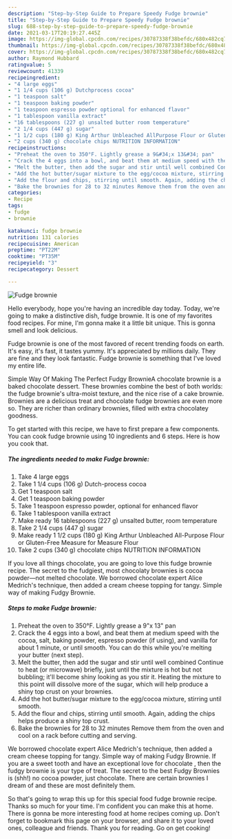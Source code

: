 ```yaml
---
description: "Step-by-Step Guide to Prepare Speedy Fudge brownie"
title: "Step-by-Step Guide to Prepare Speedy Fudge brownie"
slug: 688-step-by-step-guide-to-prepare-speedy-fudge-brownie
date: 2021-03-17T20:19:27.445Z
image: https://img-global.cpcdn.com/recipes/30787338f38befdc/680x482cq70/fudge-brownie-recipe-main-photo.jpg
thumbnail: https://img-global.cpcdn.com/recipes/30787338f38befdc/680x482cq70/fudge-brownie-recipe-main-photo.jpg
cover: https://img-global.cpcdn.com/recipes/30787338f38befdc/680x482cq70/fudge-brownie-recipe-main-photo.jpg
author: Raymond Hubbard
ratingvalue: 5
reviewcount: 41339
recipeingredient:
- "4 large eggs"
- "1 1/4 cups (106 g) Dutchprocess cocoa"
- "1 teaspoon salt"
- "1 teaspoon baking powder"
- "1 teaspoon espresso powder optional for enhanced flavor"
- "1 tablespoon vanilla extract"
- "16 tablespoons (227 g) unsalted butter room temperature"
- "2 1/4 cups (447 g) sugar"
- "1 1/2 cups (180 g) King Arthur Unbleached AllPurpose Flour or GlutenFree Measure for Measure Flour"
- "2 cups (340 g) chocolate chips NUTRITION INFORMATION"
recipeinstructions:
- "Preheat the oven to 350°F. Lightly grease a 9&#34;x 13&#34; pan"
- "Crack the 4 eggs into a bowl, and beat them at medium speed with the cocoa, salt, baking powder, espresso powder (if using), and vanilla for about 1 minute, or until smooth. You can do this while you&#39;re melting your butter (next step)."
- "Melt the butter, then add the sugar and stir until well combined Continue to heat (or microwave) briefly, just until the mixture is hot but not bubbling; it&#39;ll become shiny looking as you stir it. Heating the mixture to this point will dissolve more of the sugar, which will help produce a shiny top crust on your brownies."
- "Add the hot butter/sugar mixture to the egg/cocoa mixture, stirring until smooth."
- "Add the flour and chips, stirring until smooth. Again, adding the chips helps produce a shiny top crust."
- "Bake the brownies for 28 to 32 minutes Remove them from the oven and cool on a rack before cutting and serving."
categories:
- Recipe
tags:
- fudge
- brownie

katakunci: fudge brownie 
nutrition: 131 calories
recipecuisine: American
preptime: "PT22M"
cooktime: "PT35M"
recipeyield: "3"
recipecategory: Dessert

---
```



![Fudge brownie](https://img-global.cpcdn.com/recipes/30787338f38befdc/680x482cq70/fudge-brownie-recipe-main-photo.jpg)

Hello everybody, hope you're having an incredible day today. Today, we're going to make a distinctive dish, fudge brownie. It is one of my favorites food recipes. For mine, I'm gonna make it a little bit unique. This is gonna smell and look delicious.

Fudge brownie is one of the most favored of recent trending foods on earth. It's easy, it's fast, it tastes yummy. It's appreciated by millions daily. They are fine and they look fantastic. Fudge brownie is something that I've loved my entire life.

Simple Way Of Making The Perfect Fudgy BrownieA chocolate brownie is a baked chocolate dessert. These brownies combine the best of both worlds: the fudge brownie&#39;s ultra-moist texture, and the nice rise of a cake brownie. Brownies are a delicious treat and chocolate fudge brownies are even more so. They are richer than ordinary brownies, filled with extra chocolatey goodness.


To get started with this recipe, we have to first prepare a few components. You can cook fudge brownie using 10 ingredients and 6 steps. Here is how you cook that.

<!--inarticleads1-->

##### The ingredients needed to make Fudge brownie:

1. Take 4 large eggs
1. Take 1 1/4 cups (106 g) Dutch-process cocoa
1. Get 1 teaspoon salt
1. Get 1 teaspoon baking powder
1. Take 1 teaspoon espresso powder, optional for enhanced flavor
1. Take 1 tablespoon vanilla extract
1. Make ready 16 tablespoons (227 g) unsalted butter, room temperature
1. Take 2 1/4 cups (447 g) sugar
1. Make ready 1 1/2 cups (180 g) King Arthur Unbleached All-Purpose Flour or Gluten-Free Measure for Measure Flour
1. Take 2 cups (340 g) chocolate chips NUTRITION INFORMATION


If you love all things chocolate, you are going to love this fudge brownie recipe. The secret to the fudgiest, most chocolaty brownies is cocoa powder—not melted chocolate. We borrowed chocolate expert Alice Medrich&#39;s technique, then added a cream cheese topping for tangy. Simple way of making Fudgy Brownie. 

<!--inarticleads2-->

##### Steps to make Fudge brownie:

1. Preheat the oven to 350°F. Lightly grease a 9&#34;x 13&#34; pan
1. Crack the 4 eggs into a bowl, and beat them at medium speed with the cocoa, salt, baking powder, espresso powder (if using), and vanilla for about 1 minute, or until smooth. You can do this while you&#39;re melting your butter (next step).
1. Melt the butter, then add the sugar and stir until well combined Continue to heat (or microwave) briefly, just until the mixture is hot but not bubbling; it&#39;ll become shiny looking as you stir it. Heating the mixture to this point will dissolve more of the sugar, which will help produce a shiny top crust on your brownies.
1. Add the hot butter/sugar mixture to the egg/cocoa mixture, stirring until smooth.
1. Add the flour and chips, stirring until smooth. Again, adding the chips helps produce a shiny top crust.
1. Bake the brownies for 28 to 32 minutes Remove them from the oven and cool on a rack before cutting and serving.


We borrowed chocolate expert Alice Medrich&#39;s technique, then added a cream cheese topping for tangy. Simple way of making Fudgy Brownie. If you are a sweet tooth and have an exceptional love for chocolate , then the fudgy brownie is your type of treat. The secret to the best Fudgy Brownies is (shh!) no cocoa powder, just chocolate. There are certain brownies I dream of and these are most definitely them. 

So that's going to wrap this up for this special food fudge brownie recipe. Thanks so much for your time. I'm confident you can make this at home. There is gonna be more interesting food at home recipes coming up. Don't forget to bookmark this page on your browser, and share it to your loved ones, colleague and friends. Thank you for reading. Go on get cooking!
